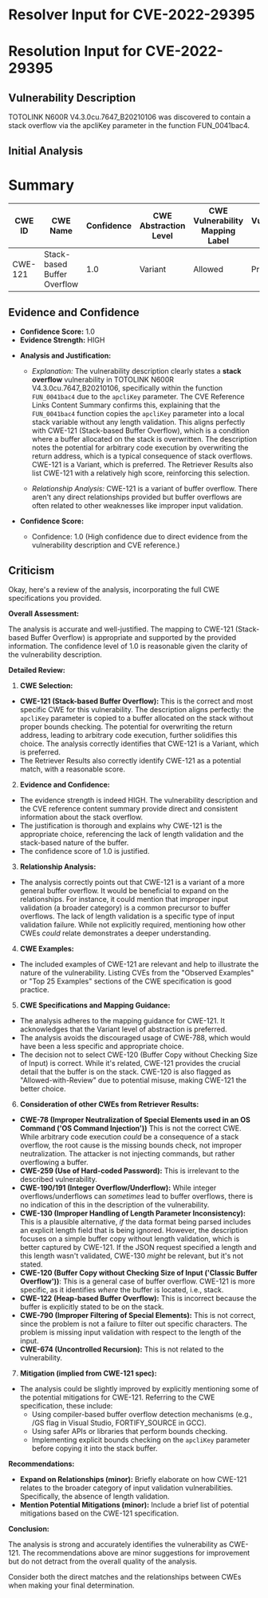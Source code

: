 # Resolver Input for CVE-2022-29395

# Resolution Input for CVE-2022-29395

## Vulnerability Description
TOTOLINK N600R V4.3.0cu.7647_B20210106 was discovered to contain a stack overflow via the apcliKey parameter in the function FUN_0041bac4.

## Initial Analysis
# Summary
| CWE ID | CWE Name | Confidence | CWE Abstraction Level | CWE Vulnerability Mapping Label | CWE-Vulnerability Mapping Notes |
|---|---|---|---|---|---|
| CWE-121 | Stack-based Buffer Overflow | 1.0 | Variant | Allowed | Primary CWE |

## Evidence and Confidence

*   **Confidence Score:** 1.0
*   **Evidence Strength:** HIGH

- **Analysis and Justification:**  
  - *Explanation:* The vulnerability description clearly states a **stack overflow** vulnerability in TOTOLINK N600R V4.3.0cu.7647_B20210106, specifically within the function `FUN_0041bac4` due to the `apcliKey` parameter. The CVE Reference Links Content Summary confirms this, explaining that the `FUN_0041bac4` function copies the `apcliKey` parameter into a local stack variable without any length validation. This aligns perfectly with CWE-121 (Stack-based Buffer Overflow), which is a condition where a buffer allocated on the stack is overwritten. The description notes the potential for arbitrary code execution by overwriting the return address, which is a typical consequence of stack overflows. CWE-121 is a Variant, which is preferred. The Retriever Results also list CWE-121 with a relatively high score, reinforcing this selection.
  
  - *Relationship Analysis:* CWE-121 is a variant of buffer overflow. There aren't any direct relationships provided but buffer overflows are often related to other weaknesses like improper input validation.

- **Confidence Score:**  
  - Confidence: 1.0 (High confidence due to direct evidence from the vulnerability description and CVE reference.)

## Criticism
Okay, here's a review of the analysis, incorporating the full CWE specifications you provided.

**Overall Assessment:**

The analysis is accurate and well-justified. The mapping to CWE-121 (Stack-based Buffer Overflow) is appropriate and supported by the provided information. The confidence level of 1.0 is reasonable given the clarity of the vulnerability description.

**Detailed Review:**

1.  **CWE Selection:**

*   **CWE-121 (Stack-based Buffer Overflow):** This is the correct and most specific CWE for this vulnerability. The description aligns perfectly: the `apcliKey` parameter is copied to a buffer allocated on the stack without proper bounds checking. The potential for overwriting the return address, leading to arbitrary code execution, further solidifies this choice. The analysis correctly identifies that CWE-121 is a Variant, which is preferred.
*   The Retriever Results also correctly identify CWE-121 as a potential match, with a reasonable score.

2.  **Evidence and Confidence:**

*   The evidence strength is indeed HIGH. The vulnerability description and the CVE reference content summary provide direct and consistent information about the stack overflow.
*   The justification is thorough and explains why CWE-121 is the appropriate choice, referencing the lack of length validation and the stack-based nature of the buffer.
*   The confidence score of 1.0 is justified.

3.  **Relationship Analysis:**

*   The analysis correctly points out that CWE-121 is a variant of a more general buffer overflow. It would be beneficial to expand on the relationships. For instance, it could mention that improper input validation (a broader category) is a common precursor to buffer overflows. The lack of length validation is a specific type of input validation failure. While not explicitly required, mentioning how other CWEs *could* relate demonstrates a deeper understanding.

4.  **CWE Examples:**

*   The included examples of CWE-121 are relevant and help to illustrate the nature of the vulnerability. Listing CVEs from the "Observed Examples" or "Top 25 Examples" sections of the CWE specification is good practice.

5.  **CWE Specifications and Mapping Guidance:**

*   The analysis adheres to the mapping guidance for CWE-121. It acknowledges that the Variant level of abstraction is preferred.
*   The analysis avoids the discouraged usage of CWE-788, which would have been a less specific and appropriate choice.
*   The decision not to select CWE-120 (Buffer Copy without Checking Size of Input) is correct. While it's related, CWE-121 provides the crucial detail that the buffer is on the stack. CWE-120 is also flagged as "Allowed-with-Review" due to potential misuse, making CWE-121 the better choice.

6.  **Consideration of other CWEs from Retriever Results:**

*   **CWE-78 (Improper Neutralization of Special Elements used in an OS Command ('OS Command Injection'))** This is not the correct CWE. While arbitrary code execution *could* be a consequence of a stack overflow, the root cause is the missing bounds check, not improper neutralization. The attacker is not injecting commands, but rather overflowing a buffer.
*   **CWE-259 (Use of Hard-coded Password):** This is irrelevant to the described vulnerability.
*   **CWE-190/191 (Integer Overflow/Underflow):** While integer overflows/underflows can *sometimes* lead to buffer overflows, there is no indication of this in the description of the vulnerability.
*   **CWE-130 (Improper Handling of Length Parameter Inconsistency):** This is a plausible alternative, *if* the data format being parsed includes an explicit length field that is being ignored. However, the description focuses on a simple buffer copy without length validation, which is better captured by CWE-121. If the JSON request specified a length and this length wasn't validated, CWE-130 *might* be relevant, but it's not stated.
*   **CWE-120 (Buffer Copy without Checking Size of Input ('Classic Buffer Overflow'))**: This is a general case of buffer overflow. CWE-121 is more specific, as it identifies *where* the buffer is located, i.e., stack.
*   **CWE-122 (Heap-based Buffer Overflow):** This is incorrect because the buffer is explicitly stated to be on the stack.
*   **CWE-790 (Improper Filtering of Special Elements):** This is not correct, since the problem is not a failure to filter out specific characters. The problem is missing input validation with respect to the length of the input.
*   **CWE-674 (Uncontrolled Recursion):** This is not related to the vulnerability.

7.  **Mitigation (implied from CWE-121 spec):**

*   The analysis could be slightly improved by explicitly mentioning some of the potential mitigations for CWE-121.  Referring to the CWE specification, these include:
    *   Using compiler-based buffer overflow detection mechanisms (e.g., /GS flag in Visual Studio, FORTIFY_SOURCE in GCC).
    *   Using safer APIs or libraries that perform bounds checking.
    *   Implementing explicit bounds checking on the `apcliKey` parameter before copying it into the stack buffer.

**Recommendations:**

*   **Expand on Relationships (minor):** Briefly elaborate on how CWE-121 relates to the broader category of input validation vulnerabilities. Specifically, the absence of length validation.
*   **Mention Potential Mitigations (minor):** Include a brief list of potential mitigations based on the CWE-121 specification.

**Conclusion:**

The analysis is strong and accurately identifies the vulnerability as CWE-121. The recommendations above are minor suggestions for improvement but do not detract from the overall quality of the analysis.

Consider both the direct matches and the relationships between CWEs
when making your final determination.
        